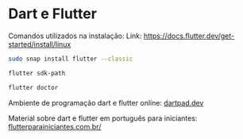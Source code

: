 # Dart e Flutter

Comandos utilizados na instalação: Link: https://docs.flutter.dev/get-started/install/linux

```bash
sudo snap install flutter --classic
```

```bash
flutter sdk-path
```

```bash
flutter doctor
```

Ambiente de programação dart e flutter online: [dartpad.dev](https://dartpad.dev/)


Material sobre dart e flutter em português para iniciantes: [flutterparainiciantes.com.br/](https://flutterparainiciantes.com.br/)

